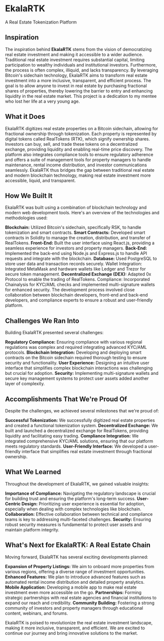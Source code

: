 # EkalaRTK
A Real Estate Tokenization Platform

## Inspiration
The inspiration behind **EkalaRTK** stems from the vision of democratizing real estate investment and making it accessible to a wider audience. Traditional real estate investment requires substantial capital, limiting participation to wealthy individuals and institutional investors. Furthermore, the process is often complex, illiquid, and lacks transparency. By leveraging Bitcoin's sidechain technology, EkalaRTK aims to transform real estate investment into a more inclusive, transparent, and efficient process. The goal is to allow anyone to invest in real estate by purchasing fractional shares of properties, thereby lowering the barrier to entry and enhancing liquidity in the real estate market. This project is a dedication to my mentee who lost her life at a very young age.

## What it Does
EkalaRTK digitizes real estate properties on a Bitcoin sidechain, allowing for fractional ownership through tokenization. Each property is represented by digital tokens called RealTokens (RTK), which signify ownership shares. Investors can buy, sell, and trade these tokens on a decentralized exchange, providing liquidity and enabling real-time price discovery. The platform also integrates compliance tools to ensure regulatory adherence and offers a suite of management tools for property managers to handle maintenance, rental income distribution, and investor communications seamlessly. EkalaRTK thus bridges the gap between traditional real estate and modern blockchain technology, making real estate investment more accessible, liquid, and transparent.

## How We Built It
EkalaRTK was built using a combination of blockchain technology and modern web development tools. Here's an overview of the technologies and methodologies used:

**Blockchain:** Utilized Bitcoin's sidechain, specifically RSK, to handle tokenization and smart contracts.
**Smart Contracts:** Developed smart contracts in Solidity to manage the creation, distribution, and transfer of RealTokens.
**Front-End:** Built the user interface using React.js, providing a seamless experience for investors and property managers.
**Back-End:** Implemented the back-end using Node.js and Express.js to handle API requests and integrate with the blockchain.
**Database:** Used PostgreSQL to store user data and transaction records securely.
Wallet Integration: Integrated MetaMask and hardware wallets like Ledger and Trezor for secure token management.
**Decentralized Exchange (DEX):** Adapted 0x Protocol to enable the trading of RealTokens.
Compliance: Incorporated Chainalysis for KYC/AML checks and implemented multi-signature wallets for enhanced security.
The development process involved close collaboration between blockchain developers, front-end and back-end developers, and compliance experts to ensure a robust and user-friendly platform.

## Challenges We Ran Into
Building EkalaRTK presented several challenges:

**Regulatory Compliance:** Ensuring compliance with various regional regulations was complex and required integrating advanced KYC/AML protocols.
**Blockchain Integration:** Developing and deploying smart contracts on the Bitcoin sidechain required thorough testing to ensure security and functionality.
**User Experience:** Designing an intuitive user interface that simplifies complex blockchain interactions was challenging but crucial for adoption.
**Security:** Implementing multi-signature wallets and secure key management systems to protect user assets added another layer of complexity.

## Accomplishments That We're Proud Of
Despite the challenges, we achieved several milestones that we're proud of:

**Successful Tokenization:** We successfully digitized real estate properties and created a functional tokenization system.
**Decentralized Exchange:** We built and launched a decentralized exchange for RealTokens, providing liquidity and facilitating easy trading.
**Compliance Integration:** We integrated comprehensive KYC/AML solutions, ensuring that our platform meets regulatory standards.
**User-Friendly Interface:** We developed a user-friendly interface that simplifies real estate investment through fractional ownership.

## What We Learned
Throughout the development of EkalaRTK, we gained valuable insights:

**Importance of Compliance:** Navigating the regulatory landscape is crucial for building trust and ensuring the platform's long-term success.
**User-Centric Design:** Prioritizing user experience is essential for adoption, especially when dealing with complex technologies like blockchain.
**Collaboration:** Effective collaboration between technical and compliance teams is key to addressing multi-faceted challenges.
**Security:** Ensuring robust security measures is fundamental to protect user assets and maintain platform integrity.

## What's Next for EkalaRTK: A Real Estate Chain
Moving forward, EkalaRTK has several exciting developments planned:

**Expansion of Property Listings:** We aim to onboard more properties from various regions, offering a diverse range of investment opportunities.
**Enhanced Features:** We plan to introduce advanced features such as automated rental income distribution and detailed property analytics.
**Mobile Application:** Developing a mobile app to make real estate investment even more accessible on the go.
**Partnerships:** Forming strategic partnerships with real estate agencies and financial institutions to expand our reach and credibility.
**Community Building:** Fostering a strong community of investors and property managers through educational content, webinars, and forums.

EkalaRTK is poised to revolutionize the real estate investment landscape, making it more inclusive, transparent, and efficient. We are excited to continue our journey and bring innovative solutions to the market.
